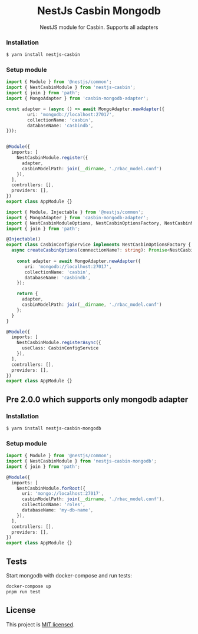 <h1 align="center">
NestJs Casbin Mongodb
</h1>
  
<p align="center">
  NestJS module for Casbin. Supports all adapters
</p>
    <p align="center">
</p>

### Installation

```bash
$ yarn install nestjs-casbin
```

### Setup module

```typescript
import { Module } from '@nestjs/common';
import { NestCasbinModule } from 'nestjs-casbin';
import { join } from 'path';
import { MongoAdapter } from 'casbin-mongodb-adapter';

const adapter = (async () => await MongoAdapter.newAdapter({
        uri: 'mongodb://localhost:27017',
        collectionName: 'casbin',
        databaseName: 'casbindb',
}));


@Module({
  imports: [
    NestCasbinModule.register({
      adapter,
      casbinModelPath: join(__dirname, './rbac_model.conf')
    }),
  ],
  controllers: [],
  providers: [],
})
export class AppModule {}
```

```typescript
import { Module, Injectable } from '@nestjs/common';
import { MongoAdapter } from 'casbin-mongodb-adapter';
import { NestCasbinModuleOptions, NestCasbinOptionsFactory, NestCasbinModule } from 'nestjs-casbin';
import { join } from 'path';

@Injectable()
export class CasbinConfigService implements NestCasbinOptionsFactory {
  async createCasbinOptions(connectionName?: string): Promise<NestCasbinModuleOptions> | NestCasbinModuleOptions {
    
    const adapter = await MongoAdapter.newAdapter({
       uri: 'mongodb://localhost:27017',
       collectionName: 'casbin',
       databaseName: 'casbindb',
    });

    return {
      adapter,
      casbinModelPath: join(__dirname, './rbac_model.conf')
    };
  }
}

@Module({
  imports: [
    NestCasbinModule.registerAsync({
      useClass: CasbinConfigService
    }),
  ],
  controllers: [],
  providers: [],
})
export class AppModule {}
```

## Pre 2.0.0 which supports only mongodb adapter
### Installation

```bash
$ yarn install nestjs-casbin-mongodb
```

### Setup module

```typescript
import { Module } from '@nestjs/common';
import { NestCasbinModule } from 'nestjs-casbin-mongodb';
import { join } from 'path';

@Module({
  imports: [
    NestCasbinModule.forRoot({
      uri: 'mongo://localhost:27017',
      casbinModelPath: join(__dirname, './rbac_model.conf'),
      collectionName: 'roles',
      databaseName: 'my-db-name',
    }),
  ],
  controllers: [],
  providers: [],
})
export class AppModule {}
```

## Tests

Start mongodb with docker-compose and run tests:

```bash
docker-compose up
pnpm run test
```

## License

  This project is [MIT licensed](LICENSE).

